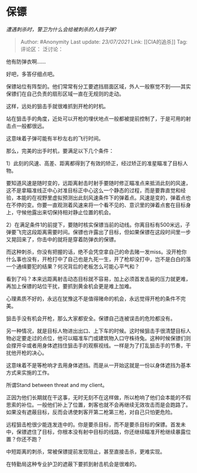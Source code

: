 # 保镖
*遭遇刺杀时，警卫为什么会给被刺杀的人挡子弹?*

> Author: #Anonymity
> Last update: *23/07/2021*
> Link: [[CIA的追杀]]
> Tag:
> 评论区：
> 泛讨论：

他有防弹衣啊……

好吧，多答仔细点吧。

保镖站位有阵型的。他们常常有分工要遮挡扇面区域，外人一般察觉不到——其实保镖们在自己负责的扇形区域一直在无规则的走动。

这样，远处的狙击手就很难抓到开枪的时机。

站在狙击手的角度，近处可以开枪的埋伏地点一般都被提前控制了，于是可用的射击点一般都很远。

这意味着子弹可能有半秒左右的飞行时间。

那么，完美的出手时机，要满足以下几个条件：

1）此刻的风速、高差、距离都得到了有效的矫正，经过矫正的准星瞄准了目标人物。

要知道风速是随时变的，远距离射击时射手要随时修正瞄准点来抵消此刻的风速，这不是拿瞄准线正中心对准目标正中心这么一个静态的过程，而是要靠直觉和经验，本能的在视野里虚拟预测出此刻风速条件下的弹着点。风速是变的，弹着点也在不停的变。你要一直观测着风速来将一个看不见的、意识里的弹着点套在目标身上，守候他露出来切保持相对静止位置的机会。

2）在满足条件1的前提下，要随时核实保镖当前的动线。你离目标有500米远，子弹要飞完这段距离需要时间。保镖也许露出了目标，但如果保镖在这段时间里一步又晃回来了，你击中的就将是穿着防弹衣的保镖。

而这种刺杀，你没有把握的话，绝不会凭空拿自己的命去赌一发miss。没开枪你什么事也没有，开枪打中了自己也是九死一生，开了枪却没打中，岂不是白白的落一个通缉要犯的结果？何况背后的老板怎么可能心平气和？

看到了吗？本来远距离射击动态目标就不容易，加上必须首发击毙的压力就更难，再加上保镖的站位干扰，要抓到黄金机会更是难上加难。

心理素质不好的，永远在犹豫这不是值得赌命的机会，永远觉得开枪的条件不完美。

狙击手没有机会开枪，那么大家都安全。保镖自己连被误击的危险都没有。

另一种情况，就是目标人物进出出口、上下车的时候。这时候狙击手很清楚目标人物必定要走过的点位，他可以瞄准车门或建筑物入口守株待兔。这种时候保镖们则会撑开伞或者用身体遮挡住狙击手的观察视线。一样是为了打乱狙击手的节奏，干扰他开枪的决心。

这意味着不是等枪响才去用身体遮挡。而是从一开始这就是一份以身体遮挡为基本方式来实施的工作。

所谓Stand between threat and my client。

正因为他们长期就在干这事，无时无刻不在这样做，所以枪响了他们会本能的不假思索的补位。一般他们补上了位置，刺客也就不会再继续无效攻击而是会跑路了。如果没有遮蔽目标，反而会诱使刺客开第二枪第三枪，对自己只怕更危险。

远程狙击枪很少能连发连中的。你是要杀目标，而不是要杀目标的保镖。首发未中，保镖遮住了目标，你根本没有射中目标的线路，你还继续瞄准开枪继续暴露位置？你还不跑？

中短距离的刺杀，常被保镖提前发现阻止，甚至直接击杀，更难实现。

在特勤局这种专业护卫的遮蔽下要抓到射击机会是很难的。
